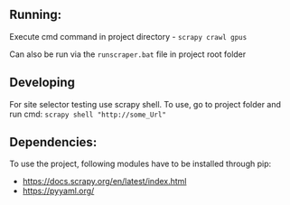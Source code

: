 ## Running: 

Execute cmd command in project directory - `scrapy crawl gpus`

Can also be run via the `runscraper.bat` file in project root folder

## Developing

For site selector testing use scrapy shell. To use, go to project folder and run cmd: `scrapy shell "http://some_Url"`

## Dependencies:

To use the project, following modules have to be installed through pip:
* https://docs.scrapy.org/en/latest/index.html
* https://pyyaml.org/
